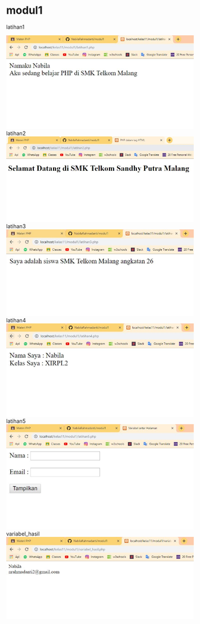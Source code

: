 # modul1
latihan1

![alt text](https://github.com/NabilaRahmadanti/modul1/blob/master/hasil%20modul1/latihan1.JPG)
latihan2
![alt text](https://github.com/NabilaRahmadanti/modul1/blob/master/hasil%20modul1/latihan2.JPG)
latihan3
![alt text](https://github.com/NabilaRahmadanti/modul1/blob/master/hasil%20modul1/latihan3.JPG)
latihan4
![alt text](https://github.com/NabilaRahmadanti/modul1/blob/master/hasil%20modul1/latihan4.JPG)
latihan5
![alt text](https://github.com/NabilaRahmadanti/modul1/blob/master/hasil%20modul1/latihan5.JPG)
variabel_hasil
![alt text](https://github.com/NabilaRahmadanti/modul1/blob/master/hasil%20modul1/variabel_hasil.JPG)
